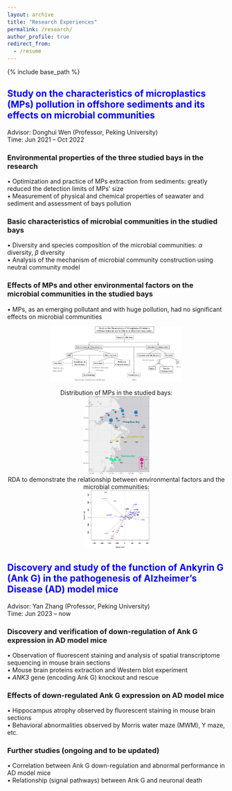 ```yaml
---
layout: archive
title: "Research Experiences"
permalink: /research/
author_profile: true
redirect_from:
  - /resume
---
```


{% include base_path %}

## <font color=blue> Study on the characteristics of microplastics (MPs) pollution in offshore sediments and its effects on microbial communities </font> 
Advisor: Donghui Wen (Professor, Peking University)  
Time: Jun 2021 – Oct 2022
### Environmental properties of the three studied bays in the research
• Optimization and practice of MPs extraction from sediments: greatly reduced the detection limits of MPs’ size  
• Measurement of physical and chemical properties of seawater and sediment and assessment of bays pollution
### Basic characteristics of microbial communities in the studied bays
• Diversity and species composition of the microbial communities: _α_ diversity, _β_ diversity  
• Analysis of the mechanism of microbial community construction using neutral community model
### Effects of MPs and other environmental factors on the microbial communities in the studied bays
• MPs, as an emerging pollutant and with huge pollution, had no significant effects on microbial communities  

<div align=center>
<img src=/images/MPsRoute.png width=60%/>  

Distribution of MPs in the studied bays:  
<img src=/images/MPsRichness_SpatialDistribution.png width=30%/>  
RDA to demonstrate the relationship between environmental factors and the microbial communities:  
<img src=/images/RDA.png width=30%/>  
</div>


## <font color=blue>Discovery and study of the function of Ankyrin G (Ank G) in the pathogenesis of Alzheimer’s Disease (AD) model mice  </font> 
Advisor: Yan Zhang (Professor, Peking University)	  
Time: Jun 2023 – now
### Discovery and verification of down-regulation of Ank G expression in AD model mice
• Observation of fluorescent staining and analysis of spatial transcriptome sequencing in mouse brain sections  
• Mouse brain proteins extraction and Western blot experiment  
• _ANK3_ gene (encoding Ank G) knockout and rescue
### Effects of down-regulated Ank G expression on AD model mice
• Hippocampus atrophy observed by fluorescent staining in mouse brain sections  
• Behavioral abnormalities observed by Morris water maze (MWM), Y maze, etc. 
### Further studies (ongoing and to be updated)
• Correlation between Ank G down-regulation and abnormal performance in AD model mice  
• Relationship (signal pathways) between Ank G and neuronal death
